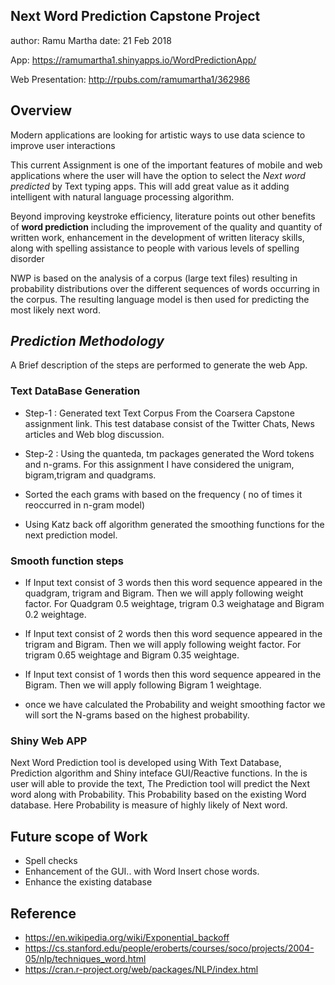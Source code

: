 ## **Next Word Prediction Capstone Project**
author: Ramu Martha date: 21 Feb 2018

App: https://ramumartha1.shinyapps.io/WordPredictionApp/

Web Presentation: http://rpubs.com/ramumartha1/362986

## Overview

Modern applications are looking for artistic ways to use data science to improve user interactions

This current Assignment is one of the important features of mobile and web applications where the user will have the option to select the *Next word predicted* by Text typing apps. This will add great value as it adding intelligent with natural language processing algorithm.

Beyond improving keystroke efficiency, literature points out other benefits of **word prediction** including the improvement of the quality and quantity of written work, enhancement in the development of written literacy skills, along with spelling assistance to people with various levels of spelling disorder

NWP is based on the analysis of a corpus (large text files) resulting in probability distributions over the different sequences of words occurring in the corpus. The resulting language model is then used for predicting the most likely next word.

## *Prediction Methodology*

A Brief description of the steps are performed to generate the web App.

### Text DataBase Generation
- Step-1 : Generated text Text Corpus From the Coarsera Capstone assignment link. This test database consist of the Twitter Chats, News articles and Web blog discussion.
-   Step-2 : Using the quanteda, tm packages generated the Word tokens and n-grams. For this assignment I have considered the unigram, bigram,trigram and quadgrams. 
- Sorted the each grams with based on the frequency ( no of times it reoccurred in n-gram model)

- Using Katz back off algorithm generated the smoothing functions for the next prediction model. 

### Smooth function steps
- If Input text consist of 3 words then this word sequence appeared in the quadgram, trigram and Bigram. Then we will apply following weight factor. For Quadgram 0.5 weightage, trigram 0.3 weighatage and Bigram 0.2 weightage.

- If Input text consist of 2 words then this word sequence appeared in the trigram and Bigram. Then we will apply following weight factor. For trigram 0.65 weightage and Bigram 0.35 weightage.

- If Input text consist of 1 words then this word sequence appeared in the Bigram. Then we will apply following  Bigram 1 weightage.

- once we have calculated the Probability and weight smoothing factor we will sort the N-grams based on the highest probability.

### Shiny Web APP 

Next Word Prediction tool is developed using With Text Database, Prediction algorithm and Shiny inteface GUI/Reactive functions.  In the is user will able to provide the text, The Prediction tool will predict the Next word along with Probability. This Probability based on the existing Word database. Here Probability is measure of highly likely of Next word. 



## Future scope of Work
- Spell checks
- Enhancement of the GUI.. with Word Insert chose words.
- Enhance the existing database

## Reference 

- https://en.wikipedia.org/wiki/Exponential_backoff
- https://cs.stanford.edu/people/eroberts/courses/soco/projects/2004-05/nlp/techniques_word.html
- https://cran.r-project.org/web/packages/NLP/index.html









